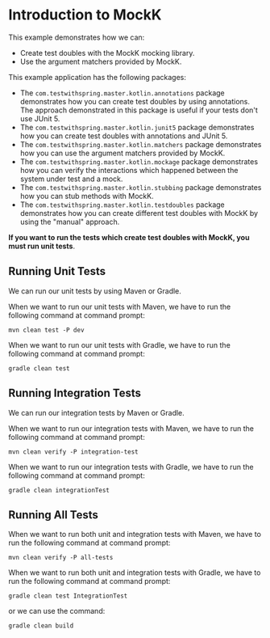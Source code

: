 # Introduction to MockK

This example demonstrates how we can:
 
* Create test doubles with the MockK mocking library.
* Use the argument matchers provided by MockK.

This example application has the following packages:

* The `com.testwithspring.master.kotlin.annotations` package demonstrates how you can
create test doubles by using annotations. The approach demonstrated in this package
is useful if your tests don't use JUnit 5.
* The `com.testwithspring.master.kotlin.junit5` package demonstrates how you can create
test doubles with annotations and JUnit 5.
* The `com.testwithspring.master.kotlin.matchers` package demonstrates how you can use the 
argument matchers provided by MockK.
* The `com.testwithspring.master.kotlin.mockage` package demonstrates how you can verify the
interactions which happened between the system under test and a mock.
* The `com.testwithspring.master.kotlin.stubbing` package demonstrates how you can stub methods
with MockK.
* The `com.testwithspring.master.kotlin.testdoubles` package demonstrates how you can create 
different test doubles with MockK by using the "manual" approach.

**If you want to run the tests which create test doubles with 
MockK, you must run unit tests**.

## Running Unit Tests

We can run our unit tests by using Maven or Gradle. 

When we want to run our unit tests with Maven, we have to run the following 
command at command prompt:

    mvn clean test -P dev

When we want to run our unit tests with Gradle, we have to run the following 
command at command prompt:

    gradle clean test

## Running Integration Tests

We can run our integration tests by Maven or Gradle. 

When we want to run our integration tests with Maven, we have to run the following 
command at command prompt:

    mvn clean verify -P integration-test

When we want to run our integration tests with Gradle, we have to run the following
command at command prompt:

    gradle clean integrationTest
    
## Running All Tests

When we want to run both unit and integration tests with Maven, we have to run the 
following command at command prompt:

    mvn clean verify -P all-tests      
    
When we want to run both unit and integration tests with Gradle, we have to run the 
following command at command prompt:

    gradle clean test IntegrationTest       

or we can use the command:

    gradle clean build
      
